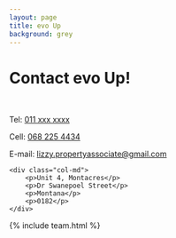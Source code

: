 ```yaml
---
layout: page
title: evo Up
background: grey
---
```

<div class="col-lg-12 text-center">
	<h1 class="section-heading text-uppercase">Contact evo Up!</h1>
</div>

<br>

<div class="container contact-us">
  <div class="row">

  <div class="col-md">
		<p>Tel: <a href="tel:+27210232228"> 011 xxx xxxx</a></p>
		<p>Cell: <a href="tel:+27844336333">068 225 4434</a></p>
		<p>E-mail: <a href="mailto:lizzy.propertyassociate@gmail.com?subject=Mail from our Website">lizzy.propertyassociate@gmail.com</a></p>
    </div>

    <div class="col-md">
		<p>Unit 4, Montacres</p>
		<p>Dr Swanepoel Street</p>
		<p>Montana</p>
		<p>0182</p>
    </div>
    
  </div>
</div>

<!-- Gavin Young is a franchisee in oobalink Western Cape, and the owner of oobalink Boland & Cape Winelands. "I graduated from Stellenbosch University in 1985 and since then have spent most of my working life in banking at a Regional and Head Office level. I left banking in mid 2006 and started my own mortgage origination business.
My focus is delivering service to agents and bond applicants by applying all my skill and knowledge of banking to make the deal work. I have recruited a fabulous team who share the same values." -->

{% include team.html %}

<!-- <div class="col-lg-12 text-center">
	<h4 class="section-heading text-uppercase">Contact us</h4>
</div> -->



<br>

